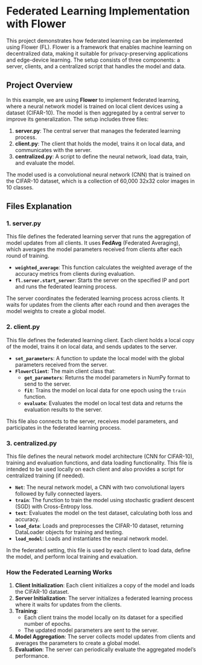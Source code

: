 # Federated Learning Implementation with Flower

This project demonstrates how federated learning can be implemented using Flower (FL). Flower is a framework that enables machine learning on decentralized data, making it suitable for privacy-preserving applications and edge-device learning. The setup consists of three components: a server, clients, and a centralized script that handles the model and data.

## Project Overview

In this example, we are using **Flower** to implement federated learning, where a neural network model is trained on local client devices using a dataset (CIFAR-10). The model is then aggregated by a central server to improve its generalization. The setup includes three files:

1. **server.py**: The central server that manages the federated learning process.
2. **client.py**: The client that holds the model, trains it on local data, and communicates with the server.
3. **centralized.py**: A script to define the neural network, load data, train, and evaluate the model.

The model used is a convolutional neural network (CNN) that is trained on the CIFAR-10 dataset, which is a collection of 60,000 32x32 color images in 10 classes.

## Files Explanation

### 1. **server.py**

This file defines the federated learning server that runs the aggregation of model updates from all clients. It uses **FedAvg** (Federated Averaging), which averages the model parameters received from clients after each round of training.

- **`weighted_average`**: This function calculates the weighted average of the accuracy metrics from clients during evaluation.
- **`fl.server.start_server`**: Starts the server on the specified IP and port and runs the federated learning process.

The server coordinates the federated learning process across clients. It waits for updates from the clients after each round and then averages the model weights to create a global model.

### 2. **client.py**

This file defines the federated learning client. Each client holds a local copy of the model, trains it on local data, and sends updates to the server.

- **`set_parameters`**: A function to update the local model with the global parameters received from the server.
- **`FlowerClient`**: The main client class that:
  - **`get_parameters`**: Returns the model parameters in NumPy format to send to the server.
  - **`fit`**: Trains the model on local data for one epoch using the `train` function.
  - **`evaluate`**: Evaluates the model on local test data and returns the evaluation results to the server.

This file also connects to the server, receives model parameters, and participates in the federated learning process.

### 3. **centralized.py**

This file defines the neural network model architecture (CNN for CIFAR-10), training and evaluation functions, and data loading functionality. This file is intended to be used locally on each client and also provides a script for centralized training (if needed).

- **`Net`**: The neural network model, a CNN with two convolutional layers followed by fully connected layers.
- **`train`**: The function to train the model using stochastic gradient descent (SGD) with Cross-Entropy loss.
- **`test`**: Evaluates the model on the test dataset, calculating both loss and accuracy.
- **`load_data`**: Loads and preprocesses the CIFAR-10 dataset, returning DataLoader objects for training and testing.
- **`load_model`**: Loads and instantiates the neural network model.

In the federated setting, this file is used by each client to load data, define the model, and perform local training and evaluation.

### How the Federated Learning Works

1. **Client Initialization**: Each client initializes a copy of the model and loads the CIFAR-10 dataset.
2. **Server Initialization**: The server initializes a federated learning process where it waits for updates from the clients.
3. **Training**:
   - Each client trains the model locally on its dataset for a specified number of epochs.
   - The updated model parameters are sent to the server.
4. **Model Aggregation**: The server collects model updates from clients and averages the parameters to create a global model.
5. **Evaluation**: The server can periodically evaluate the aggregated model’s performance.
